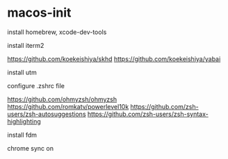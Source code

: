 # macos-init


install homebrew, xcode-dev-tools

install iterm2

https://github.com/koekeishiya/skhd
https://github.com/koekeishiya/yabai

install utm

configure .zshrc file

https://github.com/ohmyzsh/ohmyzsh
https://github.com/romkatv/powerlevel10k
https://github.com/zsh-users/zsh-autosuggestions
https://github.com/zsh-users/zsh-syntax-highlighting

install fdm

chrome sync on
